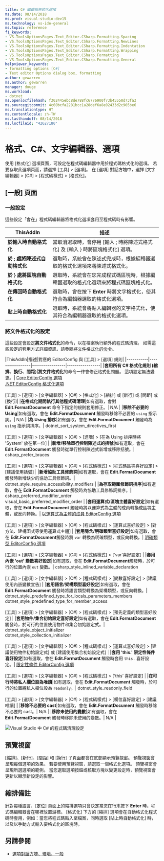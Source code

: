 ```yaml
---
title: C# 編輯器格式化選項
ms.date: 08/14/2018
ms.prod: visual-studio-dev15
ms.technology: vs-ide-general
ms.topic: reference
f1_keywords:
- VS.ToolsOptionsPages.Text_Editor.CSharp.Formatting.Spacing
- VS.ToolsOptionsPages.Text_Editor.CSharp.Formatting.NewLines
- VS.ToolsOptionsPages.Text_Editor.CSharp.Formatting.Indentation
- VS.ToolsOptionsPages.Text_Editor.CSharp.Formatting.Wrapping
- VS.ToolsOptionsPages.Text_Editor.CSharp.Formatting
- VS.ToolsOptionsPages.Text_Editor.CSharp.Formatting.General
helpviewer_keywords:
- formatting options [C#]
- Text editor Options dialog box, formatting
author: gewarren
ms.author: gewarren
manager: douge
ms.workload:
- dotnet
ms.openlocfilehash: f302445ebc8de788fc6776900f73b45550d73fa3
ms.sourcegitcommit: 4c60bcfa2281bcc1a28def6a8e02433d2c905be6
ms.translationtype: HT
ms.contentlocale: zh-TW
ms.lasthandoff: 08/14/2018
ms.locfileid: "42627180"
---
```

# <a name="options-text-editor-c-formatting"></a>格式、C#、文字編輯器、選項

使用 [格式化] 選項頁面，可設定在程式碼編輯器中用於程式碼格式化的選項。 若要存取此選項頁面，請選擇 [工具] > [選項]。 在 [選項] 對話方塊中，選擇 [文字編輯器] > [C#] > [程式碼樣式] > [格式化]。

## <a name="general-page"></a>[一般] 頁面

### <a name="general-settings"></a>一般設定

這些設定「會在」程式碼編輯器將格式化選項套用至程式碼時有影響。

|ThisAddIn|描述|
|-----------|-----------------|
|**於輸入時自動格式化**|當取消選取時，會停用 [輸入 ; 時將陳述式格式化] 及 [輸入 } 時將區塊格式化] 選項。|
|**於 ; 處將陳述式自動格式化**|選取時，系統會在陳述式完成時，根據編輯器選取的格式化選項來將陳述式格式化。|
|**於 } 處將區塊自動格式化**|選取時，系統會在您完成程式碼區塊時，根據編輯器選取的格式化選項來將程式碼區塊格式化。|
|**在傳回時自動格式化**|選取時，會在按下 **Enter** 時將文字格式化，使其符合為編輯器選取的格式化選項。|
|**貼上時自動格式化**|選取時，系統會將貼入編輯器的文字格式化，使其符合為編輯器選取的格式化選項。|

### <a name="format-document-settings"></a>將文件格式化的設定

這些設定會設定**將文件格式化**的命令，以在檔案執行額外的程式碼清理。 如需這些設定的套用方式詳細資訊，請參閱[將文件格式化的命令](../code-styles-and-quick-actions.md#format-document-command)。

|ThisAddIn|描述|對應的 EditorConfig 與 [工具] > [選項] 規則|
|-----------|-----------------|-----------------|-----------------|
|**套用所有 C# 格式化規則 (縮排、換行、間距)**|**將文件格式化**的命令一律會修正格式化問題。 這項設定無法變更。| [Core EditorConfig 選項](../../ide/create-portable-custom-editor-options.md)<br/>[.NET EditorConfig 格式化選項](../../ide/editorconfig-code-style-settings-reference.md#formatting-conventions)<br/><br/>[工具] > [選項] > [文字編輯器] > [C#] > [格式化] > [縮排] 或 [新行] 或 [間距] 或 [換行]|
|**在格式化期間執行其他程式碼清理**|如有選取，會對 **Edit.FormatDocument** 命令下指定的規則套用修正。| N/A |
|**移除不必要的 Using**|如有選取，會在 **Edit.FormatDocument** 觸發時移除不必要的 `using` 指示詞。| N/A |
|**為 Using 排序**|如有選取，會在 **Edit.FormatDocument** 觸發時為 `using` 指示詞排序。| dotnet_sort_system_directives_first<br/><br/>[工具] > [選項] > [文字編輯器] > [C#] > [進階] > [在為 Using 排序時將 'System' 放在第一位] |
|**新增/移除單行控制陳述式的括號**|如有選取，會在 **Edit.FormatDocument** 觸發時從單行控制陳述式新增或移除括號。| csharp_prefer_braces<br/><br/>[工具] > [選項] > [文字編輯器] > [C#] > [程式碼樣式] > [程式碼區塊喜好設定] > [建議使用括弧] |
|**新增協助工具修飾詞**|如有選取，會在 **Edit.FormatDocument** 觸發時新增缺少的協助工具修飾詞。| dotnet_style_require_accessibility_modifiers |
|**為存取範圍修飾詞排序**|如有選取，會在 **Edit.FormatDocument** 觸發時為協助工具修飾詞排序。| csharp_preferred_modifier_order<br/>visual_basic_preferred_modifier_order |
|**套用運算式/區塊主體喜好設定**|如有選取，會在 **Edit.FormatDocument** 觸發時將以運算式為主體的成員轉換成區塊主體，或反向轉換。| [以運算式為主體的成員 EditorConfig 選項](../../ide/editorconfig-code-style-settings-reference.md#expression_bodied_members)<br/><br/>[工具] > [選項] > [文字編輯器] > [C#] > [程式碼樣式] > [運算式喜好設定] > [對方法、建構函式等使用運算式主體]  |
|**套用隱含/明確類型喜好設定**|如有選取，會在 **Edit.FormatDocument**觸發時將 `var` 轉換為明確類型，或反向轉換。| [明確類型 EditorConfig 選項](../../ide/editorconfig-code-style-settings-reference.md#implicit-and-explicit-types)<br/><br/>[工具] > [選項] > [文字編輯器] > [C#] > [程式碼樣式] > [’var’喜好設定]  |
|**套用內嵌 'out' 變數喜好設定**|如有選取，會在 **Edit.FormatDocument**觸發時，於可行的位置內嵌 `out` 變數。| csharp_style_inlined_variable_declaration<br/><br/>[工具] > [選項] > [文字編輯器] > [C#] > [程式碼樣式] > [變數喜好設定] > [建議使用內嵌變數宣告] |
|**套用語言/架構類型喜好設定**|如有選取，會在 **Edit.FormatDocument** 觸發時將語言類型轉換為架構類型，或反向轉換。| dotnet_style_predefined_type_for_locals_parameters_members<br/>dotnet_style_predefined_type_for_member_access<br/><br/>[工具] > [選項] > [文字編輯器] > [C#] > [程式碼樣式] > [預先定義的類型喜好設定] |
|**套用物件/集合初始設定喜好設定**|如有選取，會在 **Edit.FormatDocument** 觸發時，於可行的位置使用物件和集合初始設定式。| dotnet_style_object_initializer<br/>dotnet_style_collection_initializer<br/><br/>[工具] > [選項] > [文字編輯器] > [C#] > [程式碼樣式] > [運算式喜好設定] > [建議使用物件初始設定式] 或 [建議使用集合初始設定式] |
|**套用 'this.' 限定性條件喜好設定**|如有選取，會在 **Edit.FormatDocument** 觸發時套用 `this.` 喜好設定。| [限定性條件 EditorConfig 選項](../../ide/editorconfig-code-style-settings-reference.md#this_and_me)<br/><br/>[工具] > [選項] > [文字編輯器] > [C#] > [程式碼樣式] > [’this’ 喜好設定]  |
|**在可行時將私人欄位設為唯讀**|如有選取，會在 **Edit.FormatDocument** 觸發時，於可行的位置將私人欄位設為 `readonly`。| dotnet_style_readonly_field<br/><br/>[工具] > [選項] > [文字編輯器] > [C#] > [程式碼樣式] > [欄位喜好設定] > [建議唯讀] |
|**移除不必要的 cast**|如有選取，會在 **Edit.FormatDocument** 觸發時移除不必要的 cast。| N/A |
|**移除未使用的變數**|如有選取，會在 **Edit.FormatDocument** 觸發時移除未使用的變數。| N/A |

![Visual Studio 中 C# 的程式碼清理設定](media/format-document-settings.png)

## <a name="preview-windows"></a>預覽視窗

[縮排]、[新行]、[間距] 和 [換行] 子頁面都會在底部顯示預覽視窗。 預覽視窗會呈現每個選項的效果。 若要使用預覽視窗，請選取一個格式化選項。 預覽視窗會呈現所選選項的範例。 當您選取選項按鈕或核取方塊以變更設定時，預覽視窗會更新以顯示新設定的影響。

## <a name="indentation-remarks"></a>縮排備註

針對每種語言，[定位] 頁面上的縮排選項只會決定當您在行末按下 **Enter** 時，程式碼編輯器會在哪裡放置游標。 [格式化] 下方的 [縮排] 選項會在自動格式化程式碼時套用，例如：當您將程式碼貼入至檔案，同時選取 [貼上時自動格式化] 時，以及以手動方式輸入要格式化的區塊時。

## <a name="see-also"></a>另請參閱

- [選項對話方塊、環境、一般](../../ide/reference/general-environment-options-dialog-box.md)